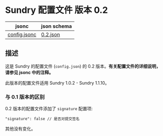 # Sundry 配置文件 版本 0.2

| jsonc | json schema |
|-----|-----|
| [config.jsonc](config.jsonc) | [0.2.json](https://github.com/DuckDuckStudio/yazicbs.github.io/blob/main/Tools/Sundry/config/schema/0.2.json) |

## 描述
这是 Sundry 的配置文件 (`config.json`) 的 0.2 版本。**有关配置文件的详细说明，请参见 jsonc 中的注释。**  

此版本的配置文件适用 Sundry 1.0.2 - Sundry 1.1.10。

### 与 0.1 版本的区别
0.2 版本的配置文件添加了 `signature` 配置项:
```jsonc
"signature": false // 是否对提交签名
```

其他没有变化。  
